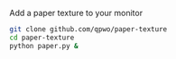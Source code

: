 Add a paper texture to your monitor

```sh
git clone github.com/qpwo/paper-texture
cd paper-texture
python paper.py &
```

